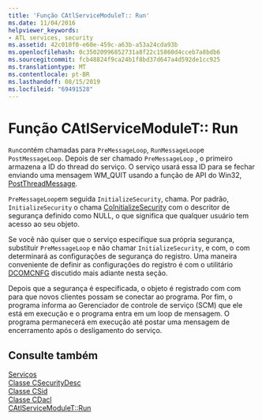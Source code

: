 ```yaml
---
title: 'Função CAtlServiceModuleT:: Run'
ms.date: 11/04/2016
helpviewer_keywords:
- ATL services, security
ms.assetid: 42c010f0-e60e-459c-a63b-a53a24cda93b
ms.openlocfilehash: 0c35020996852731a8f22c15860d4cceb7a8bdb6
ms.sourcegitcommit: fcb48824f9ca24b1f8bd37d647a4d592de1cc925
ms.translationtype: MT
ms.contentlocale: pt-BR
ms.lasthandoff: 08/15/2019
ms.locfileid: "69491528"
---
```

# <a name="catlservicemoduletrun-function"></a>Função CAtlServiceModuleT:: Run

`Run`contém chamadas para `PreMessageLoop`, `RunMessageLoop`e `PostMessageLoop`. Depois de ser chamado `PreMessageLoop` , o primeiro armazena a ID do thread do serviço. O serviço usará essa ID para se fechar enviando uma mensagem WM_QUIT usando a função de API do Win32, [PostThreadMessage](/windows/win32/api/winuser/nf-winuser-postthreadmessagew).

`PreMessageLoop`em seguida `InitializeSecurity`, chama. Por padrão, `InitializeSecurity` o chama [CoInitializeSecurity](/windows/win32/api/combaseapi/nf-combaseapi-coinitializesecurity) com o descritor de segurança definido como NULL, o que significa que qualquer usuário tem acesso ao seu objeto.

Se você não quiser que o serviço especifique sua própria segurança, substituir `PreMessageLoop` e não chamar `InitializeSecurity`, e com, o com determinará as configurações de segurança do registro. Uma maneira conveniente de definir as configurações do registro é com o utilitário [DCOMCNFG](../atl/dcomcnfg.md) discutido mais adiante nesta seção.

Depois que a segurança é especificada, o objeto é registrado com com para que novos clientes possam se conectar ao programa. Por fim, o programa informa ao Gerenciador de controle de serviço (SCM) que ele está em execução e o programa entra em um loop de mensagem. O programa permanecerá em execução até postar uma mensagem de encerramento após o desligamento do serviço.

## <a name="see-also"></a>Consulte também

[Serviços](../atl/atl-services.md)<br/>
[Classe CSecurityDesc](../atl/reference/csecuritydesc-class.md)<br/>
[Classe CSid](../atl/reference/csid-class.md)<br/>
[Classe CDacl](../atl/reference/cdacl-class.md)<br/>
[CAtlServiceModuleT::Run](../atl/reference/catlservicemodulet-class.md#run)
